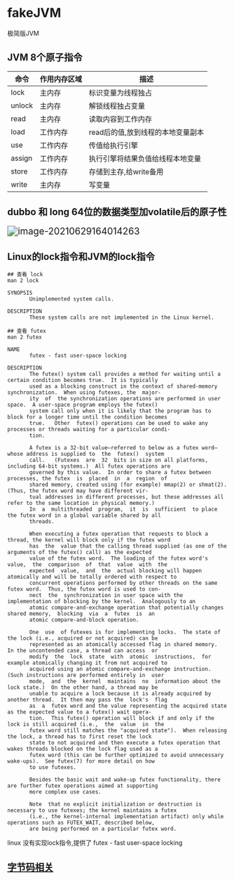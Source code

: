 # fakeJVM
极简版JVM

## JVM 8个原子指令



| 命令   | 作用内存区域 | 描述                              |
| ------ | ------------ | --------------------------------- |
| lock   | 主内存       | 标识变量为线程独占                |
| unlock | 主内存       | 解锁线程独占变量                  |
| read   | 主内存       | 读取内容到工作内存                |
| load   | 工作内存     | read后的值,放到线程的本地变量副本 |
| use    | 工作内存     | 传值给执行引擎                    |
| assign | 工作内存     | 执行引擎将结果负值给线程本地变量  |
| store  | 工作内存     | 存储到主存,给write备用            |
| write  | 主内存       | 写变量                            |



## dubbo 和 long 64位的数据类型加volatile后的原子性

<img src="https://tva1.sinaimg.cn/large/008i3skNly1grz87f1zewj31o50u0to9.jpg" alt="image-20210629164014263" style="zoom:150%;" />



## Linux的lock指令和JVM的lock指令



~~~shell
## 查看 lock
man 2 lock

SYNOPSIS
       Unimplemented system calls.

DESCRIPTION
       These system calls are not implemented in the Linux kernel.

## 查看 futex
man 2 futex

NAME
       futex - fast user-space locking

DESCRIPTION
       The futex() system call provides a method for waiting until a certain condition becomes true.  It is typically
       used as a blocking construct in the context of shared-memory synchronization.  When using futexes, the  major‐
       ity  of  the synchronization operations are performed in user space.  A user-space program employs the futex()
       system call only when it is likely that the program has to block for a longer time until the condition becomes
       true.   Other  futex() operations can be used to wake any processes or threads waiting for a particular condi‐
       tion.

       A futex is a 32-bit value—referred to below as a futex word—whose address is supplied to  the  futex()  system
       call.   (Futexes  are  32  bits in size on all platforms, including 64-bit systems.)  All futex operations are
       governed by this value.  In order to share a futex between processes, the futex  is  placed  in  a  region  of
       shared memory, created using (for example) mmap(2) or shmat(2).  (Thus, the futex word may have different vir‐
       tual addresses in different processes, but these addresses all refer to the same location in physical memory.)
       In  a  multithreaded  program,  it  is  sufficient  to place the futex word in a global variable shared by all
       threads.

       When executing a futex operation that requests to block a thread, the kernel will block only if the futex word
       has  the  value that the calling thread supplied (as one of the arguments of the futex() call) as the expected
       value of the futex word.  The loading of the futex word's  value,  the  comparison  of  that  value  with  the
       expected  value,  and  the  actual blocking will happen atomically and will be totally ordered with respect to
       concurrent operations performed by other threads on the same futex word.  Thus, the futex word is used to con‐
       nect  the  synchronization in user space with the implementation of blocking by the kernel.  Analogously to an
       atomic compare-and-exchange operation that potentially changes shared memory,  blocking  via  a  futex  is  an
       atomic compare-and-block operation.

       One  use  of futexes is for implementing locks.  The state of the lock (i.e., acquired or not acquired) can be
       represented as an atomically accessed flag in shared memory.  In the uncontended case, a thread can access  or
       modify  the  lock  state  with  atomic  instructions,  for example atomically changing it from not acquired to
       acquired using an atomic compare-and-exchange instruction.  (Such instructions are performed entirely in  user
       mode,  and  the  kernel  maintains  no  information about the lock state.)  On the other hand, a thread may be
       unable to acquire a lock because it is already acquired by another thread.  It then may pass the  lock's  flag
       as  a  futex word and the value representing the acquired state as the expected value to a futex() wait opera‐
       tion.  This futex() operation will block if and only if the lock is still acquired (i.e.,  the  value  in  the
       futex word still matches the "acquired state").  When releasing the lock, a thread has to first reset the lock
       state to not acquired and then execute a futex operation that wakes threads blocked on the lock flag used as a
       futex word (this can be further optimized to avoid unnecessary wake-ups).  See futex(7) for more detail on how
       to use futexes.

       Besides the basic wait and wake-up futex functionality, there are further futex operations aimed at supporting
       more complex use cases.

       Note  that no explicit initialization or destruction is necessary to use futexes; the kernel maintains a futex
       (i.e., the kernel-internal implementation artifact) only while operations such as FUTEX_WAIT, described below,
       are being performed on a particular futex word.
~~~



linux 没有实现lock指令,提供了 futex - fast user-space locking



## [字节码相关](./src/main/java/com/fake/jvm/bytecode/README.md )

